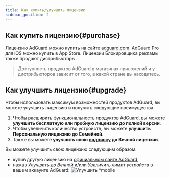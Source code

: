 ```yaml
---
title: Как купить/улучшить лицензию
sidebar_position: 2
---
```


## Как купить лицензию{#purchase}

Лицензию AdGuard можно купить на сайте [adguard.com](https://adguard.com/license.html). AdGuard Pro для iOS можно купить в App Store. Лицензии Блокировщика рекламы также продают дистрибьюторы.

> Доступность продуктов AdGuard в магазинах приложений и у дистрибьюторов зависит от того, в какой стране вы находитесь.

## Как улучшить лицензию{#upgrade}

Чтобы использовать максимум возможностей продуктов AdGuard, вы можете улучшить лицензию и получить следующие преимущества.

1. Чтобы расширить функциональность продуктов AdGuard, вы можете **улучшить бесплатную или пробную лицензию до полной версии**.
2. Чтобы увеличить количество устройств, вы можете **улучшить Персональную лицензию до Семейной**.
3. Также вы можете **улучшить свою [подписку](../what-is) до Вечной лицензии**.

Вы можете улучшить свою лицензию следующим образом:
  * купив другую лицензию на [официальном сайте AdGuard](https://adguard.com),
  * нажав *Улучшить до Вечной* и/или *Увеличить лимит устройств* в вашем аккаунте AdGuard: ![Улучшить *mobile](https://cdn.adtidy.org/content/kb/ad_blocker/general/newaccount-upgrade.png)
